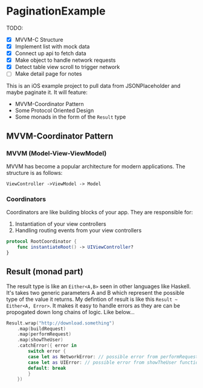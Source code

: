 # PaginationExample
TODO:
- [x] MVVM-C Structure
- [x] Implement list with mock data
- [x] Connect up api to fetch data
- [x] Make object to handle network requests
- [x] Detect table view scroll to trigger network
- [ ] Make detail page for notes

This is an iOS example project to pull data from JSONPlaceholder and maybe paginate it. It will feature:
- MVVM-Coordinator Pattern
- Some Protocol Oriented Design
- Some monads in the form of the `Result` type 

## MVVM-Coordinator Pattern

### MVVM (Model-View-ViewModel)
MVVM has become a popular architecture for modern applications. The structure is as follows:
```
ViewController ->ViewModel -> Model
```


### Coordinators
Coordinators are like building blocks of your app.  They are responsible for:
1. Instantiation of your view controllers
2. Handling routing events from your view controllers

```swift
protocol RootCoordinator {
	func instantiateRoot() -> UIViewController?
}
```


## Result (monad part)

The result type is like an `Either<A,B>` seen in other languages like Haskell. It's takes two generic parameters A and B which represent the possible type of the value it returns. My defintion of result is like this `Result ~ Either<A, Error>`.  It makes it easy to handle errors as they are can be propogated down long chains of logic. Like below...
```swift
Result.wrap("http://download.something")
    .map(buildRequest)
    .map(performRequest)
    .map(showTheUser)
    .catchError({ error in
        switch error {
        case let as NetworkError: // possible error from performRequest function
        case let as UIError: // possible error from showTheUser function
        default: break
        }
    })
```


